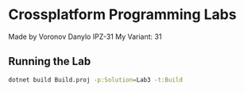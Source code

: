 # Crossplatform Programming Labs
Made by Voronov Danylo IPZ-31
My Variant: 31
## Running the Lab
```bash
dotnet build Build.proj -p:Solution=Lab3 -t:Build
```

